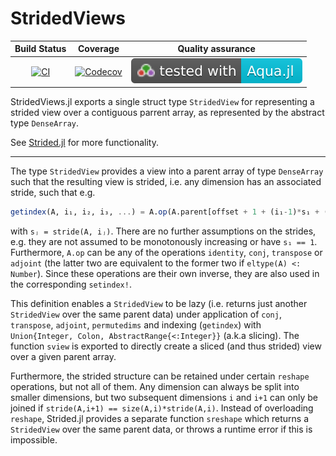 # StridedViews

| **Build Status** | **Coverage** | **Quality assurance** |
|:----------------:|:------------:|:---------------------:|
| [![CI][ci-img]][ci-url] | [![Codecov][codecov-img]][codecov-url] | [![Aqua QA][aqua-img]][aqua-url] |

[ci-img]:
    https://github.com/Jutho/StridedViews.jl/actions/workflows/CI.yml/badge.svg?branch=main
[ci-url]:
    https://github.com/Jutho/StridedViews.jl/actions/workflows/CI.yml?query=branch%3Amain

[codecov-img]: https://codecov.io/gh/Jutho/StridedViews.jl/branch/main/graph/badge.svg
[codecov-url]: https://codecov.io/gh/Jutho/StridedViews.jl

[aqua-img]: https://raw.githubusercontent.com/JuliaTesting/Aqua.jl/master/badge.svg
[aqua-url]: https://github.com/JuliaTesting/Aqua.jl

<!-- [genie-img]: https://shields.io/endpoint?url=https://pkgs.genieframework.com/api/v1/badge/Strided
[genie-url]: https://pkgs.genieframework.com?packages=Strided
 -->
<!-- [![PkgEval](https://JuliaCI.github.io/NanosoldierReports/pkgeval_badges/S/StridedViews.svg)](https://JuliaCI.github.io/NanosoldierReports/pkgeval_badges/report.html) -->

StridedViews.jl exports a single struct type `StridedView` for representing a strided view
over a contiguous parrent array, as represented by the abstract type `DenseArray`.

See [Strided.jl](http://github.com/Jutho/Strided.jl) for more functionality.

---

The type `StridedView` provides a view into a parent array of type `DenseArray` such that
the resulting view is strided, i.e. any dimension has an associated stride, such that e.g.
```julia
getindex(A, i₁, i₂, i₃, ...) = A.op(A.parent[offset + 1 + (i₁-1)*s₁ + (i₂-1)*s₂ + (i₃-1)*s₃ + ...])
```
with `sⱼ = stride(A, iⱼ)`. There are no further assumptions on the strides, e.g. they are
not assumed to be monotonously increasing or have `s₁ == 1`. Furthermore, `A.op` can be any
of the operations `identity`, `conj`, `transpose` or `adjoint` (the latter two are
equivalent to the former two if `eltype(A) <: Number`). Since these operations are their own
inverse, they are also used in the corresponding `setindex!`.

This definition enables a `StridedView` to be lazy (i.e. returns just another `StridedView`
over the same parent data) under application of `conj`, `transpose`, `adjoint`,
`permutedims` and indexing (`getindex`) with `Union{Integer, Colon,
AbstractRange{<:Integer}}` (a.k.a slicing). The function `sview` is exported to directly
create a sliced (and thus strided) view over a given parent array.

Furthermore, the strided structure can be retained under certain `reshape` operations, but
not all of them. Any dimension can always be split into smaller dimensions, but two
subsequent dimensions `i` and `i+1` can only be joined if `stride(A,i+1) ==
size(A,i)*stride(A,i)`. Instead of overloading `reshape`, Strided.jl provides a separate
function `sreshape` which returns a `StridedView` over the same parent data, or throws a
runtime error if this is impossible.
